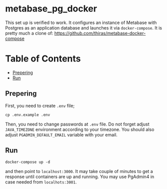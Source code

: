 # metabase_pg_docker <!-- omit in toc --> 
This set up is verified to work.  It configures an instance of Metabase with Postgres as an application database and launches it via `docker-compose`.  It is pretty much a clone of:  https://github.com/thiras/metabase-docker-compose


# Table of Contents <!-- omit in toc --> 
- [Prepering](#prepering)
- [Run](#run)


## Prepering
First, you need to create `.env` file;
```
cp .env.example .env
```

Then, you need to change passwords at `.env` file. Do not forget adjust `JAVA_TIMEZONE` environment according to your timezone. You should also adjust `PGADMIN_DEFAULT_EMAIL` variable with your email.

## Run
```
docker-compose up -d
```

and then point to `localhost:3000`. It may take couple of minutes to get a response until containers are up and running. You may use PgAdmin4 in case needed from `localhots:3001`.


